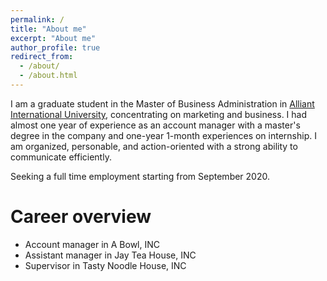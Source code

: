 ```yaml
---
permalink: /
title: "About me"
excerpt: "About me"
author_profile: true
redirect_from: 
  - /about/
  - /about.html
---
```


I am a graduate student in the Master of Business Administration in [Alliant International University](https://www.alliant.edu/), concentrating on marketing and business. I had almost one year of experience as an account manager with a master's degree in the company and one-year 1-month experiences on internship. I am organized, personable, and action-oriented with a strong ability to communicate efficiently.

Seeking a full time employment starting from September 2020.

Career overview
======
* Account manager in A Bowl, INC
* Assistant manager in Jay Tea House, INC
* Supervisor in Tasty Noodle House, INC
